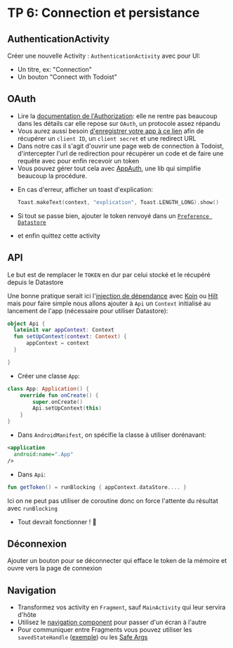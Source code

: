 # TP 6: Connection et persistance

## AuthenticationActivity

Créer une nouvelle Activity : `AuthenticationActivity` avec pour UI:

- Un titre, ex: "Connection"
- Un bouton "Connect with Todoist"

## OAuth

- Lire la [documentation de l'Authorization](https://developer.todoist.com/guides/#authorization): elle ne rentre pas beaucoup dans les détails car elle repose sur `OAuth`, un protocole assez répandu
- Vous aurez aussi besoin [d'enregistrer votre app à ce lien](https://developer.todoist.com/appconsole.html) afin de récupérer un `client ID`, un `client secret` et une redirect URL
- Dans notre cas il s'agit d'ouvrir une page web de connection à Todoist, d'intercepter l'url de redirection pour récupérer un code et de faire une requête avec pour enfin recevoir un token
- Vous pouvez gérer tout cela avec [AppAuth](https://github.com/openid/AppAuth-Android), une lib qui simplifie beaucoup la procédure.
<!-- https://github.com/okta/okta-mobile-kotlin ? -->
- En cas d'erreur, afficher un toast d'explication:

  ```kotlin
  Toast.makeText(context, "explication", Toast.LENGTH_LONG).show()
  ```

- Si tout se passe bien, ajouter le token renvoyé dans un [`Preference Datastore`](https://developer.android.com/topic/libraries/architecture/datastore#preferences-datastore)
- et enfin quittez cette activity

## API

Le but est de remplacer le `TOKEN` en dur par celui stocké et le récupéré depuis le Datastore

Une bonne pratique serait ici l'[injection de dépendance](https://en.wikipedia.org/wiki/Dependency_injection) avec [Koin](https://insert-koin.io/docs/setup/koin#android) ou [Hilt](https://developer.android.com/training/dependency-injection/hilt-android) mais pour faire simple nous allons ajouter à `Api` un `Context` initialisé au lancement de l'app (nécessaire pour utiliser Datastore):

```kotlin
object Api {
  lateinit var appContext: Context
  fun setUpContext(context: Context) {
      appContext = context
  }

}
```

- Créer une classe `App`:

```kotlin
class App: Application() {
    override fun onCreate() {
        super.onCreate()
        Api.setUpContext(this)
    }
}
```

- Dans `AndroidManifest`, on spécifie la classe à utiliser dorénavant:

```xml
<application
  android:name=".App"
/>
```

- Dans `Api`:

```kotlin
fun getToken() = runBlocking { appContext.dataStore.... }
```

<aside class="negative">

Ici on ne peut pas utiliser de coroutine donc on force l'attente du résultat avec `runBlocking`

</aside>

- Tout devrait fonctionner ! 🙌

## Déconnexion

Ajouter un bouton pour se déconnecter qui efface le token de la mémoire et ouvre vers la page de connexion

## Navigation

- Transformez vos activity en `Fragment`, sauf `MainActivity` qui leur servira d'hôte
- Utilisez le [navigation component](https://developer.android.com/guide/navigation/navigation-getting-started) pour passer d'un écran à l'autre
- Pour communiquer entre Fragments vous pouvez utiliser les `savedStateHandle` ([exemple](https://stackoverflow.com/a/62320979/3466492)) ou les [Safe Args](https://developer.android.com/guide/navigation/navigation-getting-started#ensure_type-safety_by_using_safe_args)
